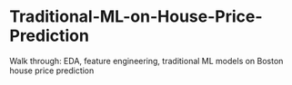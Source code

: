 # Traditional-ML-on-House-Price-Prediction
Walk through: EDA, feature engineering, traditional ML models on Boston house price prediction
